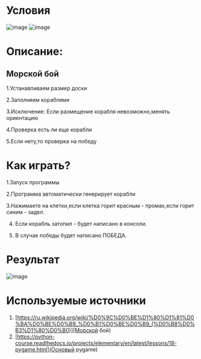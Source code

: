 # Условия
![image](https://github.com/DarkSwordss89125/laba1/assets/160292757/dd6330b8-b6a0-4cc5-8795-f897658e0124)
![image](https://github.com/DarkSwordss89125/laba1/assets/160292757/ac727dea-9d31-45d8-86b4-f25fbb367b84)
# Описание:
## Морской бой
1.Устанавливаем размер доски

2.Заполняем кораблями

3.Исключение: Если размещение корабля невозможно,менять ориентацию

4.Проверка есть ли еще корабли

5.Если нету,то проверка на победу

# Как играть?
1.Запуск программы

2.Программа автоматически генерирует корабли

3.Нажимаете на клетки,если клетка горит красным - промах,если горит синим - задел. 

4. Если корабль затопил - будет написано в консоли.

5. В случае победы будет написано ПОБЕДА.
# Результат
![image](https://github.com/DarkSwordss89125/laba1/assets/160292757/28267778-eb75-4f19-a7f6-11106a622ca5)
# Используемые источники
1. [https://ru.wikipedia.org/wiki/%D0%9C%D0%BE%D1%80%D1%81%D0%BA%D0%BE%D0%B9_%D0%B1%D0%BE%D0%B9_(%D0%B8%D0%B3%D1%80%D0%B0)](Морской бой)
2. [https://python-course.readthedocs.io/projects/elementary/en/latest/lessons/18-pygame.html](Основый pygame)
